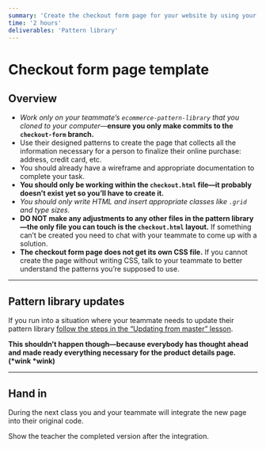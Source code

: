 ```yaml
---
summary: 'Create the checkout form page for your website by using your previously created patterns.'
time: '2 hours'
deliverables: 'Pattern library'
---
```


# Checkout form page template

## Overview

- *Work only on your teammate’s `ecommerce-pattern-library` that you cloned to your computer*—**ensure you only make commits to the `checkout-form` branch.**
- Use their designed patterns to create the page that collects all the information necessary for a person to finalize their online purchase: address, credit card, etc.
- You should already have a wireframe and appropriate documentation to complete your task.
- **You should only be working within the `checkout.html` file—it probably doesn’t exist yet so you’ll have to create it.**
- *You should only write HTML and insert appropriate classes like `.grid` and type sizes.*
- **DO NOT make any adjustments to any other files in the pattern library—the only file you can touch is the `checkout.html` layout.** If something can’t be created you need to chat with your teammate to come up with a solution.
- **The checkout form page does not get its own CSS file.** If you cannot create the page without writing CSS, talk to your teammate to better understand the patterns you’re supposed to use.

---

## Pattern library updates

If you run into a situation where your teammate needs to update their pattern library [follow the steps in the “Updating from master” lesson](https://learn-the-web.algonquindesign.ca/courses/web-dev-4/updating-from-master/).

**This shouldn’t happen though—because everybody has thought ahead and made ready everything necessary for the product details page. (\*wink \*wink)**

---

## Hand in

During the next class you and your teammate will integrate the new page into their original code.

Show the teacher the completed version after the integration.
